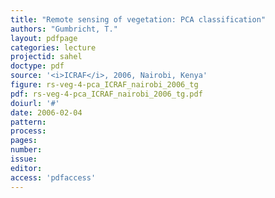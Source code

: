 ```yaml
---
title: "Remote sensing of vegetation: PCA classification"
authors: "Gumbricht, T."
layout: pdfpage
categories: lecture
projectid: sahel
doctype: pdf
source: '<i>ICRAF</i>, 2006, Nairobi, Kenya'
figure: rs-veg-4-pca_ICRAF_nairobi_2006_tg
pdf: rs-veg-4-pca_ICRAF_nairobi_2006_tg.pdf
doiurl: '#'
date: 2006-02-04
pattern:
process:
pages:
number:
issue:
editor:
access: 'pdfaccess'
---
```

